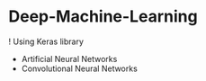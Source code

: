 # Deep-Machine-Learning
 ! Using Keras library

- Artificial Neural Networks
- Convolutional Neural Networks

